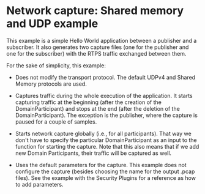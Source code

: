 # Network capture: Shared memory and UDP example

This example is a simple Hello World application between a publisher and a
subscriber. It also generates two capture files (one for the publisher and one
for the subscriber) with the RTPS traffic exchanged between them.

For the sake of simplicity, this example:

* Does not modify the transport protocol. The default UDPv4 and Shared Memory
  protocols are used.

* Captures traffic during the whole execution of the application. It starts
  capturing traffic at the beginning (after the creation of the
  DomainParticipant) and stops at the end (after the deletion of the
  DomainParticipant). The exception is the publisher, where the capture is
  paused for a couple of samples.

* Starts network capture globally (i.e., for all participants). That way we
  don't have to specify the particular DomainParticipant as an input to the
  function for starting the capture. Note that this also means that if we add
  new Domain Participants, their traffic will be captured as well.

* Uses the default parameters for the capture. This example does not configure
  the capture (besides choosing the name for the output .pcap files).
  See the example with the Security Plugins for a reference as how to add
  parameters.
